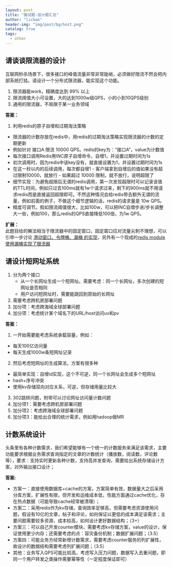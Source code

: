```yaml
---
layout: post
title: "面试题-设计题汇总"
author: "lichao"
header-img: "img/post/bg/host.png"
catalog: true
tags:
  - other
---
```


## 请谈谈限流器的设计
互联网秒杀场景下，很多接口的峰值流量非常非常陡峭，必须做好限流不然会把内部系统打挂。请设计一个分布式限流器，能实现这个功能。 
1. 限流器能work，精确度达到 99% 以上 
2. 限流阈值大小可设置，大的达到1000w级QPS，小的小到10QPS级别 
3. 通用的限流器，不局限于某一业务领域

**答案：**        
1. 利用redis的原子自增和过期淘汰策略
  - 限流器的计数存放在redis中，用redis的过期淘汰策略实现限流器的计数的定期更新 
  - 例如针对 接口A 限流 10000 QPS。redis的key为：“接口A”，value为计数值 
  - 每次接口调用Redis用INC原子自增命令，自增1，并设置过期时间为1s 
  - 初次调用时，因为redis中该key没有，就直接设置为1，并设置过期时间为1s
  - 在这一秒以内的后续调用，每次都自增1 - 客户端拿到自增后的值如果没有超过限制10000，就放行 - 如果超过 10000 限制，就不放行，说明超限了
  - 细节实现：为避免超限后无谓的redis调用，第一次发现超限时可以记录该值的TTL时间，例如只过去100ms就有1w个请求过来，剩下的900ms就不用请求redis而是直接返回超限即可。不然这种情况会给redis带去额外无谓的流量，例如前面的例子，不做这个细节逻辑的话，redis的请求量是 10w QPS。
  - 精度可调节。假如限流阈值很大，比如100w，可以把INC自增步进/步长调整大一些，例如100，那么redis的QPS直接降低100倍，为1w QPS。

**扩展：**          
此题目给的解法相当于限流器中的固定窗口，固定窗口应对流量尖刺不理想，可以引申一步讨论 [滑动窗口、令牌桶、漏桶 的实现](https://zhuanlan.zhihu.com/p/51681984)，另外有一个现成的[redis module使用漏桶实现了限流器](https://github.com/brandur/redis-cell)


## 请设计短网址系统
1. 分为两个接口 
	- 从一个长网址生成一个短网址。需要考虑：同一个长网址，多次创建的短网址是否相同 
	- 用户访问短网址时，需要能跳回到原始的长网址 
2. 需要考虑跨机房部署问题 
3. 加分项：考虑跨海域全球部署问题 
4. 加分项：考虑统计某个域名下的URL/host访问uv和pv


**答案：**        
1. 一开始需要能考虑系统承载容量，例如： 
  - 每天100亿访问量
  - 每天生成1000w条短网址记录 
2. 然后考虑短网址的生成算法，方案有很多种 
  - 最简单实现：自增id实现，这个不可逆，同一个长网址会生成多个短网址 
  - hash+序号冲突 
  - 使用kv存储双向对应关系，可逆，但存储用量比较大 
3. 302跳转问题，附带可以讨论网址访问量计数问题 
4. 加分项1：需要考虑跨机房部署问题 
5. 加分项2：考虑跨海域全球部署问题 
6. 加分项3：能给出合理的统计需求，例如用hadoop做MR


## 计数系统设计
头条里有各种计数需求，我们希望能够有一个统一的计数服务来满足该需求，主要功能要求根据业务需求查询指定的文章的计数统计（播放数，阅读数，评论数等），要求：支持实时更新各种计数，支持高并发查询，需要给出系统存储设计方案，对外输出接口设计；

**答案:**    
+ 方案一：直接使用数据库+cache的方案，方案简单有效，数据量大之后采用分库方案，扩展性有限，但开发和运维成本低，性能方面通过cache优化，存在热点数据（可能导致cache经常被清理）；
+ 方案二：采用redis作为kv存储，查询效率足够高，但需要考虑资源使用问题，假设有10亿的文章，帖子和评论，如何保证以更低的成本满足该需求；主要问题需要较多资源，成本较高，如何设计更好数据结构；（3+）
+ 方案三：可以自己开发counter模块，需要考虑kv存储方案，value的设计，保证使用更少内存；还需要考虑的点：容灾备份机制；数据扩展问题；（3.5）
+ 方案四：可能业务方经常新增计数需求，需要考虑counter服务的列扩展性，故设计的数据结构需要考虑列扩展问题；（3.5）
+ 其他：业务写入QPS可能比较高，考虑写入压力问题，数据写入去重问题，即同一个用户转发之类操作需要幂等性（一定程度保证即可）